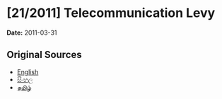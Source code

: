 # [21/2011] Telecommunication Levy

**Date:** 2011-03-31

## Original Sources

- [English](https://documents.gov.lk/view/acts/2011/3/21-2011_E.pdf)
- [සිංහල](https://documents.gov.lk/view/acts/2011/3/21-2011_S.pdf)
- [தமிழ்](https://documents.gov.lk/view/acts/2011/3/21-2011_T.pdf)
